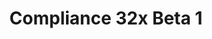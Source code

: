 ---
layout: post
title: Compliance 32x Beta 1
permalink: /compliance32x/B1
header-img: https://database.faithfulpack.net/images/website/posts/32x/B1.jpg

long_text: The big day has finally come! After seven long weeks in Alpha, <strong>Compliance 32x is finally entering its Beta stage!</strong> It was beautiful to see the pack evolve so far, and now the future is looking even brighter than before. <br> We have also finished the <a href="https://gist.github.com/Pomi108/2257f47eb42350ba39fc6ec32548448c">texture guidelines</a>, which are effective immediately, so from now on every texture submitted will have to follow them. If you've got any feedback, please say it in our Discord! <br> Due to this, the main aim of the Beta stage will be to fill in the missing textures and replace the remaining placeholders. <br> And as always, here is the changelog.

main_changelog: changelogs/compliance32

download:
  - Java - 1.16.5 (GitHub):
    - https://github.com/Faithful-Resource-Pack/Resource-Pack-32x/releases/download/beta-1/Compliance-32x-Java-Beta-1.zip
  - Java - 1.16.5 (CurseForge):
    - https://www.curseforge.com/minecraft/texture-packs/faithful-32x/download/3186879
  - Bedrock - 1.16.200 (GitHub):
    - https://github.com/Faithful-Resource-Pack/Resource-Pack-32x/releases/download/beta-1/Compliance-32x-Bedrock-Beta-1.mcpack

---